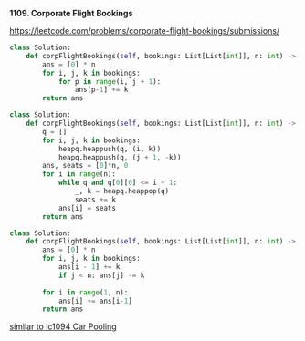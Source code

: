 



 **1109. Corporate Flight Bookings**

https://leetcode.com/problems/corporate-flight-bookings/submissions/

```python
class Solution:
    def corpFlightBookings(self, bookings: List[List[int]], n: int) -> List[int]:
        ans = [0] * n
        for i, j, k in bookings:
            for p in range(i, j + 1):
                ans[p-1] += k
        return ans
```


```python
class Solution:
    def corpFlightBookings(self, bookings: List[List[int]], n: int) -> List[int]:
        q = []
        for i, j, k in bookings:
            heapq.heappush(q, (i, k))
            heapq.heappush(q, (j + 1, -k)) 
        ans, seats = [0]*n, 0
        for i in range(n):
            while q and q[0][0] <= i + 1:
                _, k = heapq.heappop(q)
                seats += k
            ans[i] = seats
        return ans
```

```py
class Solution:
    def corpFlightBookings(self, bookings: List[List[int]], n: int) -> List[int]:
        ans = [0] * n
        for i, j, k in bookings:
            ans[i - 1] += k
            if j < n: ans[j] -= k
        
        for i in range(1, n):
            ans[i] += ans[i-1]
        return ans
```

<!--Runtime: 828 ms, faster than 93.50% of Python3 online submissions for Corporate Flight Bookings.-->

<!--Memory Usage: 27.8 MB, less than 50.68% of Python3 online submissions for Corporate Flight Bookings.-->

 [similar to lc1094 Car Pooling](lc1094_Car_Pooling.md)

